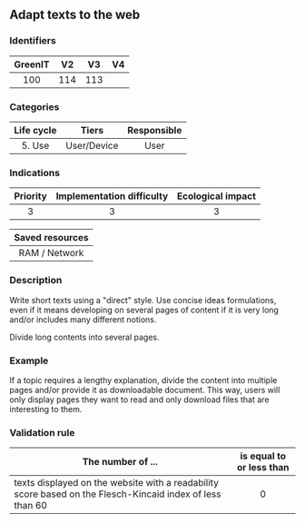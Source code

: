 ## Adapt texts to the web

### Identifiers

| GreenIT | V2  | V3  | V4  |
| :-----: | :-: | :-: | :-: |
|   100   | 114 | 113 |     |

### Categories

| Life cycle |    Tiers    | Responsible |
| :--------: | :---------: | :---------: |
|   5. Use   | User/Device |    User     |

### Indications

| Priority | Implementation difficulty | Ecological impact |
| :------: | :-----------------------: | :---------------: |
|    3     |             3             |         3         |

| Saved resources |
| :-------------: |
|  RAM / Network  |

### Description

Write short texts using a "direct" style. Use concise ideas formulations, even if it means developing on several pages of content if it is very long and/or includes many different notions.

Divide long contents into several pages.

### Example

If a topic requires a lengthy explanation, divide the content into multiple pages and/or provide it as downloadable document. This way, users will only display pages they want to read and only download files that are interesting to them.

### Validation rule

| The number of ...                                                                                         | is equal to or less than |
| --------------------------------------------------------------------------------------------------------- | :----------------------: |
| texts displayed on the website with a readability score based on the Flesch-Kincaid index of less than 60 |            0             |
